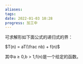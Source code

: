 ```yaml
---
aliases: 
tags: 
date: 2022-01-03 10:28
progress: 加工中
---
```

可求解形如下面公式的递归式的界：

$T(n) = aT(\frac nb) + f(n)$

其中a $\ge$ 0,b > 1,f(n)是一个给定的函数。